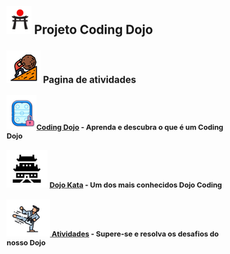 #  ![image-20211117101221862](Image/image-20211117101221862.png) Projeto Coding Dojo



## ![image-20211117101409813](Image/image-20211117101409813.png)  Pagina de atividades



###   ![image-20211117101131090](Image/image-20211117101131090.png)[Coding Dojo](CodingDojo.MD)  - Aprenda e descubra o que é um Coding Dojo



###  ![image-20211117101304108](Image/image-20211117101304108.png) [Dojo Kata](DojoKata.Md)  - Um dos mais conhecidos Dojo Coding



###  ![image-20211117101009481](Image/image-20211117101009481.png)[ Atividades](JavaScriptGruppen)  - Supere-se e resolva os desafios do nosso Dojo

